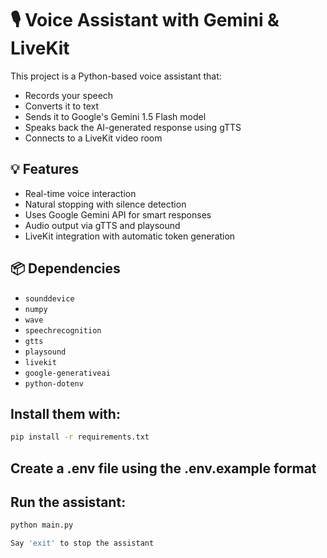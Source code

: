 # 🎙️ Voice Assistant with Gemini & LiveKit

This project is a Python-based voice assistant that:
- Records your speech
- Converts it to text
- Sends it to Google's Gemini 1.5 Flash model
- Speaks back the AI-generated response using gTTS
- Connects to a LiveKit video room

## 💡 Features
- Real-time voice interaction
- Natural stopping with silence detection
- Uses Google Gemini API for smart responses
- Audio output via gTTS and playsound
- LiveKit integration with automatic token generation

## 📦 Dependencies
- `sounddevice`
- `numpy`
- `wave`
- `speechrecognition`
- `gtts`
- `playsound`
- `livekit`
- `google-generativeai`
- `python-dotenv`

## Install them with:
```bash
pip install -r requirements.txt
```

## Create a .env file using the .env.example format

## Run the assistant:
```bash
python main.py

Say 'exit' to stop the assistant
